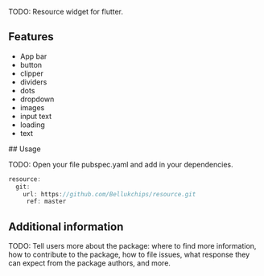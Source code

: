 
TODO: Resource widget for flutter.

## Features
 <ul>
    <li>App bar</li>
    <li>button</li>
    <li>clipper</li>
    <li>dividers</li>
    <li>dots</li>
    <li>dropdown</li>
    <li>images</li>
    <li>input text</li>
    <li>loading</li>
    <li>text</li>
 </ul>
## Usage

TODO: Open your file pubspec.yaml and add in your dependencies. 

```dart
resource:
  git:
    url: https://github.com/Bellukchips/resource.git
     ref: master 
```

## Additional information

TODO: Tell users more about the package: where to find more information, how to 
contribute to the package, how to file issues, what response they can expect 
from the package authors, and more.
